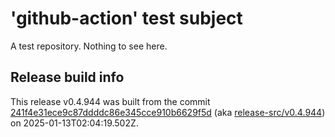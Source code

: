 # 'github-action' test subject

A test repository. Nothing to see here.


## Release build info

This release v0.4.944 was built from the commit [241f4e31ece9c87ddddc86e345cce910b6629f5d](https://github.com/kattecon/gh-release-test-ga/tree/241f4e31ece9c87ddddc86e345cce910b6629f5d) (aka [release-src/v0.4.944](https://github.com/kattecon/gh-release-test-ga/tree/release-src/v0.4.944)) on 2025-01-13T02:04:19.502Z.
        